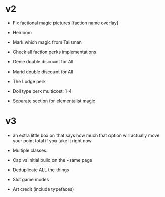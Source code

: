# v2
- Fix factional magic pictures [faction name overlay]
- Heirloom
- Mark which magic from Talisman

- Check all faction perks implementations

- Genie double discount for All
- Marid double discount for All
- The Lodge perk

- Doll type perk multicost: 1-4

- Separate section for elementalist magic

# v3

- an extra little box on that says how much that option will actually move your point total if you take it right now

- Multiple classes.
- Cap vs initial build on the ~same page
- Deduplicate ALL the things
- Slot game modes
- Art credit (include typefaces)
